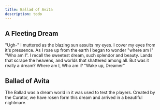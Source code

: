 ```yaml
---
title: Ballad of Avita
description: todo
---
```


## A Fleeting Dream

 "Ugh-" I muttered as the blazing sun assults 
 my eyes. I cover my eyes from it's pressence.
 As I rose up from the earth I began to 
 wonder "where am I" "Who am I". I recall 
 the sweetest dream, such splendor and beauty. 
 Lands that scrape the heavens, and worlds 
 that shattered among all. But was it 
 really a dream? Where am I, Who am I?
 "Wake up, Dreamer"

## Ballad of Avita

 The Ballad was a dream world in it was used
 to test the players. Created by the Curator,
 we have rosen form this dream and arrived
 in a beautiful nightmare. 